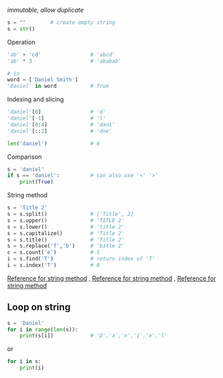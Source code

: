 *immutable, allow duplicate*

```python
s = ""        # create empty string
s = str()
```

Operation
```python
'ab' + 'cd'                # 'abcd'
'ab' * 3                   # 'ababab' 

# in
word = ['Daniel Smith']
'Daniel' in word           # True
```

Indexing and slicing
```python
'daniel'[0]                # 'd'
'daniel'[-1]               # 'l'
'daniel'[0:4]              # 'dani'
'daniel'[::2]              # 'dne'

len('daniel')              # 6
```

Comparison
```python
s = 'daniel'
if s == 'daniel':          # can also use '<' '>'
	print(True)
```

String method
```python
s = 'Title 2'
s = s.split()              # ['Title', 2]
s = s.upper()              # 'TITLE 2'
s = s.lower()              # 'title 2'
s = s.capitalize()         # 'Title 2'
s = s.title()              # 'Title 2'
s = s.replace('T','b')     # 'bitle 2'  
c = s.count('e')           # 1
i = s.find('T')            # return index of 'T'
i = s.index('T')           # 0
```
[Reference for string method](https://www.w3schools.com/python/python_ref_string.asp) , [Reference for string method](https://www.pythonmorsels.com/string-methods/) , [Reference for string method](https://www.pythonmorsels.com/string-methods/)

## Loop on string
```python
s = 'Daniel'
for i in range(len(s)):
	print(s[i])            # 'D','a','n','i','e','l'
```
or
```python
for i in s:
	print(i)
```

